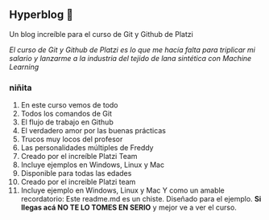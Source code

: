 ## Hyperblog 💚
Un blog increíble para el curso de Git y Github de Platzi

*El curso de Git y Github de Platzi es lo que me hacía falta para triplicar mi salario y lanzarme a la industria del tejido de lana sintética con Machine Learning*

### niñita
1. En este curso vemos de todo
2. Todos los comandos de Git
3. El flujo de trabajo en Github
4. El verdadero amor por las buenas prácticas
5. Trucos muy locos del profesor
6. Las personalidades múltiples de Freddy
7. Creado por el increíble Platzi Team
8. Incluye ejemplos en Windows, Linux y Mac
9. Disponible para todas las edades
10. Creado por el increible Platzi team
11. Incluye ejemplo en Windows, Linux y Mac 
Y como un amable recordatorio: Este readme.md es un chiste. Diseñado para el ejemplo. **Si llegas acá NO TE LO TOMES EN SERIO** y mejor ve a ver el curso.
